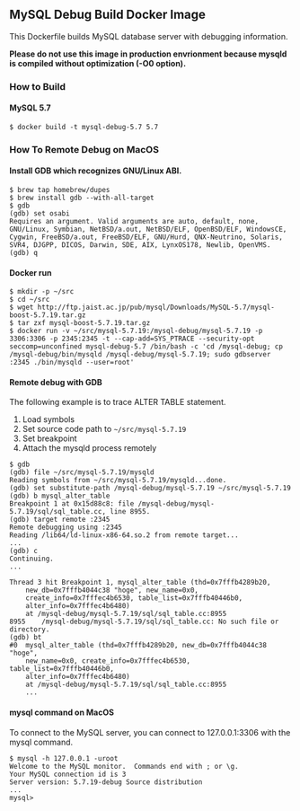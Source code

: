 ## MySQL Debug Build Docker Image ##

This Dockerfile builds MySQL database server with debugging information.

**Please do not use this image in production envrionment because mysqld is compiled without optimization (-O0 option).**

### How to Build ###

#### MySQL 5.7 ####

```
$ docker build -t mysql-debug-5.7 5.7
```


### How To Remote Debug on MacOS ###

#### Install GDB which recognizes GNU/Linux ABI. ####
```
$ brew tap homebrew/dupes
$ brew install gdb --with-all-target
$ gdb
(gdb) set osabi
Requires an argument. Valid arguments are auto, default, none, GNU/Linux, Symbian, NetBSD/a.out, NetBSD/ELF, OpenBSD/ELF, WindowsCE, Cygwin, FreeBSD/a.out, FreeBSD/ELF, GNU/Hurd, QNX-Neutrino, Solaris, SVR4, DJGPP, DICOS, Darwin, SDE, AIX, LynxOS178, Newlib, OpenVMS.
(gdb) q
```

#### Docker run ####

```
$ mkdir -p ~/src
$ cd ~/src
$ wget http://ftp.jaist.ac.jp/pub/mysql/Downloads/MySQL-5.7/mysql-boost-5.7.19.tar.gz
$ tar zxf mysql-boost-5.7.19.tar.gz
$ docker run -v ~/src/mysql-5.7.19:/mysql-debug/mysql-5.7.19 -p 3306:3306 -p 2345:2345 -t --cap-add=SYS_PTRACE --security-opt seccomp=unconfined mysql-debug-5.7 /bin/bash -c 'cd /mysql-debug; cp /mysql-debug/bin/mysqld /mysql-debug/mysql-5.7.19; sudo gdbserver :2345 ./bin/mysqld --user=root'
```

#### Remote debug with GDB ####
The following example is to trace ALTER TABLE statement.

1. Load symbols
2. Set source code path to `~/src/mysql-5.7.19`
3. Set breakpoint
4. Attach the mysqld process remotely

```
$ gdb
(gdb) file ~/src/mysql-5.7.19/mysqld
Reading symbols from ~/src/mysql-5.7.19/mysqld...done.
(gdb) set substitute-path /mysql-debug/mysql-5.7.19 ~/src/mysql-5.7.19
(gdb) b mysql_alter_table
Breakpoint 1 at 0x15d88c8: file /mysql-debug/mysql-5.7.19/sql/sql_table.cc, line 8955.
(gdb) target remote :2345
Remote debugging using :2345
Reading /lib64/ld-linux-x86-64.so.2 from remote target...
...
(gdb) c
Continuing.
...

Thread 3 hit Breakpoint 1, mysql_alter_table (thd=0x7fffb4289b20, 
    new_db=0x7fffb4044c38 "hoge", new_name=0x0, 
    create_info=0x7fffec4b6530, table_list=0x7fffb40446b0, 
    alter_info=0x7fffec4b6480)
    at /mysql-debug/mysql-5.7.19/sql/sql_table.cc:8955
8955	/mysql-debug/mysql-5.7.19/sql/sql_table.cc: No such file or directory.
(gdb) bt
#0  mysql_alter_table (thd=0x7fffb4289b20, new_db=0x7fffb4044c38 "hoge", 
    new_name=0x0, create_info=0x7fffec4b6530, table_list=0x7fffb40446b0, 
    alter_info=0x7fffec4b6480)
    at /mysql-debug/mysql-5.7.19/sql/sql_table.cc:8955
    ...
```

#### mysql command on MacOS ####
To connect to the MySQL server, you can connect to 127.0.0.1:3306 with the mysql command.

```
$ mysql -h 127.0.0.1 -uroot
Welcome to the MySQL monitor.  Commands end with ; or \g.
Your MySQL connection id is 3
Server version: 5.7.19-debug Source distribution
...
mysql>
```

